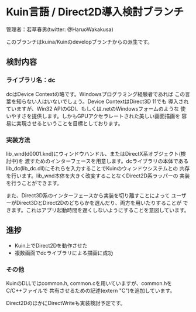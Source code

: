 # Kuin言語 / Direct2D導入検討ブランチ

管理者：若草春男(twitter: @HaruoWakakusa)

このブランチはkuina/Kuinのdevelopブランチからの派生です。

## 検討内容

### ライブラリ名：dc

dcはDevice Contextの略です。Windowsプログラミング経験者であれば
この言葉を知らない人はいないでしょう。Device ContextはDirect3D 11でも
導入されていますが、Win32 APIのGDI、もしくは.netのWindowsフォームのような
使いやすさを提供します。しかもGPUアクセラレートされた美しい画面描画を
容易に実現させるということを目標としております。

### 実装方法

lib_wnd(d0001.knd)にウィンドウハンドル、またはDirectX系オブジェクト(検討中)を
渡すためのインターフェースを用意します。dcライブラリの本体である
lib_dc(lib_dc.dll)にそれらを入力することでKuinのウィンドウシステムとの
共存を行います。lib_wnd本体を大きく改変することなくDirect2D系ラッパーの
実装を行うことができます。

また、Direct3D系のインターフェースから実装を切り離すことによって
ユーザーがDirect3DとDirect2Dのどちらかを選んだり、両方を用いたりすることが
できます。これはアプリ起動時間を遅くしないようにすることを意図しています。

## 進捗

* Kuin上でDirect2Dを動作させた
* 複数画面でdcライブラリによる描画に成功

### その他

KuinのDLLではcommon.h, common.cを用いていますが、common.hをC/C++ファイルで
共有させるための記述(extern "C")を追加しています。

Direct2DのほかにDirectWriteも実装検討予定です。
